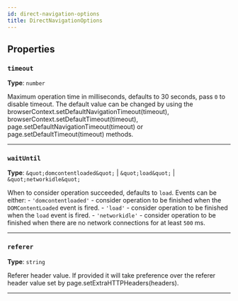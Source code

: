 ```yaml
---
id: direct-navigation-options
title: DirectNavigationOptions
---
```


<a name="directnavigationoptions"></a>

## Properties

### `timeout`

**Type**: `number`

Maximum operation time in milliseconds, defaults to 30 seconds, pass `0` to disable timeout. The default value can be changed by using the
browserContext.setDefaultNavigationTimeout(timeout), browserContext.setDefaultTimeout(timeout), page.setDefaultNavigationTimeout(timeout) or
page.setDefaultTimeout(timeout) methods.

---

### `waitUntil`

**Type**: `&quot;domcontentloaded&quot;` | `&quot;load&quot;` | `&quot;networkidle&quot;`

When to consider operation succeeded, defaults to `load`. Events can be either: - `'domcontentloaded'` - consider operation to be finished when the
`DOMContentLoaded` event is fired. - `'load'` - consider operation to be finished when the `load` event is fired. - `'networkidle'` - consider
operation to be finished when there are no network connections for at least `500` ms.

---

### `referer`

**Type**: `string`

Referer header value. If provided it will take preference over the referer header value set by page.setExtraHTTPHeaders(headers).

---
